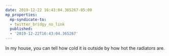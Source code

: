 ```yaml
---
date: 2019-12-22 16:43:04.365267-05:00
mp_properties:
  mp-syndicate-to:
  - twitter_bridgy_no_link
  published:
  - '2019-12-22T16:43:04.365267'
---
```


In my house, you can tell how cold it is outside by how hot the radiators are.